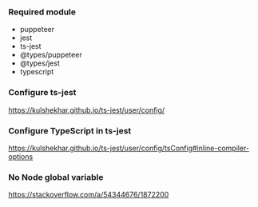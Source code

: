 ### Required module

-   puppeteer
-   jest
-   ts-jest
-   @types/puppeteer
-   @types/jest
-   typescript

### Configure ts-jest

https://kulshekhar.github.io/ts-jest/user/config/

### Configure TypeScript in ts-jest

https://kulshekhar.github.io/ts-jest/user/config/tsConfig#inline-compiler-options

### No Node global variable

https://stackoverflow.com/a/54344676/1872200
